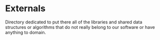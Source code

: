 # Externals

Directory dedicated to put there all of the libraries and shared data structures or algorithms that do not really belong
to our software or have anything to domain.